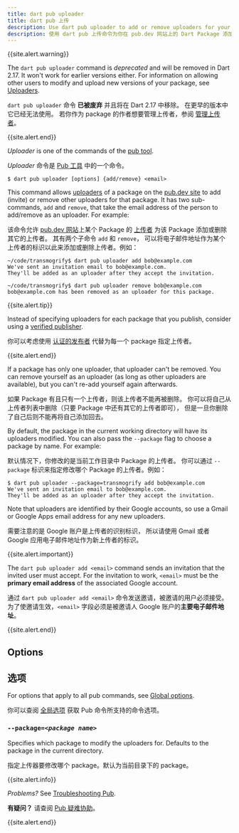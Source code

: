 ```yaml
---
title: dart pub uploader
title: dart pub 上传
description: Use dart pub uploader to add or remove uploaders for your Dart package on the pub.dev site.
description: 使用 dart pub 上传命令为你在 pub.dev 网站上的 Dart Package 添加或删除上传者。
---
```


{{site.alert.warning}}

  The `dart pub uploader` command is _deprecated_ 
  and will be removed in Dart 2.17. 
  It won't work for earlier versions either.
  For information on allowing other users
  to modify and upload new versions of your package,
  see [Uploaders](/tools/pub/publishing#uploaders).

  `dart pub uploader` 命令 **已被废弃**
  并且将在 Dart 2.17 中移除。
  在更早的版本中它已经无法使用。
  若你作为 package 的作者想要管理上传者，参阅
  [管理上传者](/tools/pub/publishing#uploaders)。

{{site.alert.end}}

_Uploader_ is one of the commands of the [pub tool](/tools/pub/cmd).

_Uploader_ 命令是 [Pub 工具](/tools/pub/cmd) 中的一个命令。

```nocode
$ dart pub uploader [options] {add/remove} <email>
```

This command allows
[uploaders](/tools/pub/glossary#uploader) of a
package on the [pub.dev site]({{site.pub}}) to add (invite) or remove
other uploaders for that package. It has two sub-commands,
`add` and `remove`, that take the email address of the person to
add/remove as an uploader. For example:

该命令允许 [pub.dev 网站]({{site.pub}})上某个 Package 的 [上传者](/tools/pub/glossary#uploader) 
为该 Package 添加或删除其它的上传者。
其有两个子命令 `add` 和 `remove`，
可以将电子邮件地址作为某个上传者的标识以此来添加或删除上传者。例如：

```terminal
~/code/transmogrify$ dart pub uploader add bob@example.com
We've sent an invitation email to bob@example.com.
They'll be added as an uploader after they accept the invitation.

~/code/transmogrify$ dart pub uploader remove bob@example.com
bob@example.com has been removed as an uploader for this package.
```

{{site.alert.tip}}

  Instead of specifying uploaders for each package that you publish,
  consider using a
  [verified publisher](/tools/pub/verified-publishers).

  你可以考虑使用 [认证的发布者](/tools/pub/verified-publishers)
  代替为每一个 package 指定上传者。

{{site.alert.end}}

If a package has only one uploader, that uploader can't be removed. You can
remove yourself as an uploader (as long as other uploaders are available),
but you can't re-add yourself again afterwards.

如果 Package 有且只有一个上传者，则该上传者不能再被删除。
你可以将自己从上传者列表中删除（只要 Package 中还有其它的上传者即可），
但是一旦你删除了自己后则不能再将自己添加回去。

By default, the package in the current working directory will have its
uploaders modified. You can also pass the `--package` flag to choose a
package by name. For example:

默认情况下，你修改的是当前工作目录中 Package 的上传者。
你可以通过 `--package` 标识来指定修改哪个 Package 的上传者。例如：

```terminal
$ dart pub uploader --package=transmogrify add bob@example.com
We've sent an invitation email to bob@example.com.
They'll be added as an uploader after they accept the invitation.
```

Note that uploaders are identified by their Google accounts, so use a Gmail or
Google Apps email address for any new uploaders.

需要注意的是 Google 账户是上传者的识别标识，
所以请使用 Gmail 或者 Google 应用电子邮件地址作为新上传者的标识。

{{site.alert.important}}

  The `dart pub uploader add <email>` command sends an invitation that
  the invited user must accept.
  For the invitation to work,
  `<email>` must be the **primary email address** of
  the associated Google account.
  
  通过 `dart pub uploader add <email>` 命令发送邀请，被邀请的用户必须接受。
  为了使邀请生效，`<email>` 字段必须是被邀请人
  Google 账户的**主要电子邮件地址**。
  
{{site.alert.end}}

## Options

## 选项

For options that apply to all pub commands, see
[Global options](/tools/pub/cmd#global-options).

你可以查阅 [全局选项](/tools/pub/cmd#global-options) 获取 Pub 命令所支持的命令选项。

### `--package=`_`<package name>`_

Specifies which package to modify the uploaders for.
Defaults to the package in the current directory.

指定上传器要修改哪个 package。默认为当前目录下的 package。

{{site.alert.info}}

  *Problems?*
  See [Troubleshooting Pub](/tools/pub/troubleshoot).

  **有疑问？** 请查阅 [Pub 疑难协助](/tools/pub/troubleshoot)。

{{site.alert.end}}
